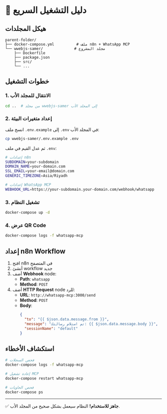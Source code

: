 # 🚀 دليل التشغيل السريع

## هيكل المجلدات

```
parent-folder/
├── docker-compose.yml          # ملف n8n + WhatsApp MCP
└── wwebjs-samer/              # مجلد المشروع
    ├── Dockerfile
    ├── package.json
    ├── src/
    └── ...
```

## خطوات التشغيل

### 1. الانتقال للمجلد الأب
```bash
cd ..  # من مجلد wwebjs-samer إلى المجلد الأب
```

### 2. إعداد متغيرات البيئة
انسخ ملف `.env.example` إلى `.env` في المجلد الأب:

```bash
cp wwebjs-samer/.env.example .env
```

ثم عدل القيم في ملف `.env`:

```bash
# إعدادات n8n
SUBDOMAIN=your-subdomain
DOMAIN_NAME=your-domain.com
SSL_EMAIL=your-email@domain.com
GENERIC_TIMEZONE=Asia/Riyadh

# إعدادات WhatsApp MCP
WEBHOOK_URL=https://your-subdomain.your-domain.com/webhook/whatsapp
```

### 3. تشغيل النظام
```bash
docker-compose up -d
```

### 4. عرض QR Code
```bash
docker-compose logs -f whatsapp-mcp
```

## إعداد n8n Workflow

1. افتح n8n في المتصفح
2. أنشئ workflow جديد
3. أضف **Webhook** node:
   - **Path**: `whatsapp`
   - **Method**: `POST`
4. أضف **HTTP Request** node للرد:
   - **URL**: `http://whatsapp-mcp:3000/send`
   - **Method**: `POST`
   - **Body**:
     ```json
     {
       "to": "{{ $json.data.message.from }}",
       "message": "تم استلام رسالتك: {{ $json.data.message.body }}",
       "sessionName": "default"
     }
     ```

## استكشاف الأخطاء

```bash
# فحص السجلات
docker-compose logs -f whatsapp-mcp

# إعادة تشغيل MCP
docker-compose restart whatsapp-mcp

# فحص الحاويات
docker-compose ps
```

---

✅ **جاهز للاستخدام!** النظام سيعمل بشكل صحيح من المجلد الأب.
